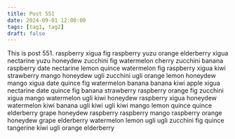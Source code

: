 ```yaml
---
title: Post 551
date: 2024-09-01 12:00:00
tags: [tag1, tag2]
draft: false
---
```

This is post 551.
raspberry
xigua
fig
raspberry
yuzu
orange
elderberry
xigua
nectarine
yuzu
honeydew
zucchini
fig
watermelon
cherry
zucchini
banana
raspberry
date
nectarine
lemon
quince
watermelon
fig
raspberry
xigua
kiwi
strawberry
mango
honeydew
ugli
zucchini
ugli
orange
lemon
honeydew
mango
xigua
date
quince
fig
watermelon
banana
banana
kiwi
apple
xigua
nectarine
date
quince
fig
banana
strawberry
raspberry
orange
fig
zucchini
xigua
mango
watermelon
ugli
kiwi
honeydew
raspberry
xigua
honeydew
watermelon
kiwi
banana
ugli
kiwi
ugli
kiwi
mango
lemon
quince
quince
elderberry
grape
honeydew
raspberry
raspberry
mango
raspberry
orange
honeydew
grape
elderberry
watermelon
lemon
ugli
ugli
zucchini
fig
quince
tangerine
kiwi
ugli
orange
elderberry
